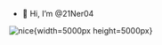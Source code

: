 - 👋 Hi, I’m @21Ner04

![nice](https://github.com/21Ner04/21Ner04/assets/133259264/9a8de36f-8a14-49f7-a4f2-f2a0e1fd197d){width=5000px height=5000px}

<!---
21Ner04/21Ner04 is a ✨ special ✨ repository because its `README.md` (this file) appears on your GitHub profile.
You can click the Preview link to take a look at your changes.
--->

